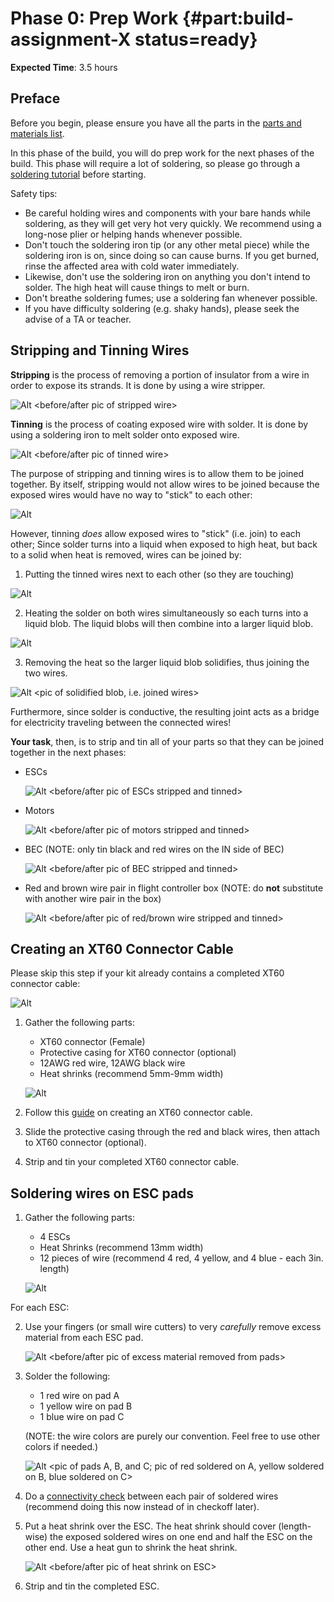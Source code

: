 # Phase 0: Prep Work {#part:build-assignment-X status=ready}
**Expected Time**: 3.5 hours

## Preface

Before you begin, please ensure you have all the parts in the [parts and materials list]().

In this phase of the build, you will do prep work for the next phases of the build. This phase will require a lot of soldering, so please go through a [soldering tutorial](https://www.youtube.com/watch?v=Qps9woUGkvI) before starting.

Safety tips:
- Be careful holding wires and components with your bare hands while soldering, as they will get very hot very quickly. We recommend using a long-nose plier or helping hands whenever possible.
- Don't touch the soldering iron tip (or any other metal piece) while the soldering iron is on, since doing so can cause burns. If you get burned, rinse the affected area with cold water immediately.
- Likewise, don't use the soldering iron on anything you don't intend to solder. The high heat will cause things to melt or burn.
- Don't breathe soldering fumes; use a soldering fan whenever possible.
- If you have difficulty soldering (e.g. shaky hands), please seek the advise of a TA or teacher.

## Stripping and Tinning Wires
**Stripping** is the process of removing a portion of insulator from a wire in order to expose its strands. It is done by using a wire stripper.

![Alt](/X.png "Title") <before/after pic of stripped wire>

**Tinning** is the process of coating exposed wire with solder. It is done by using a soldering iron to melt solder onto exposed wire.

![Alt](/X.png "Title") <before/after pic of tinned wire>

The purpose of stripping and tinning wires is to allow them to be joined together. By itself, stripping would not allow wires to be joined because the exposed wires would have no way to "stick" to each other:

![Alt](/X.png "Title") <pic of stripped wires trying to be joined>

However, tinning *does* allow exposed wires to "stick" (i.e. join) to each other; Since solder turns into a liquid when exposed to high heat, but back to a solid when heat is removed, wires can be joined by:
1. Putting the tinned wires next to each other (so they are touching)

  ![Alt](/X.png "Title") <pic of tinned wires next to each other>
  
2. Heating the solder on both wires simultaneously so each turns into a liquid blob. The liquid blobs will then combine into a larger liquid blob.

  ![Alt](/X.png "Title") <pic of simultaneous melting>
  
3. Removing the heat so the larger liquid blob solidifies, thus joining the two wires.

  ![Alt](/X.png "Title") <pic of solidified blob, i.e. joined wires>

Furthermore, since solder is conductive, the resulting joint acts as a bridge for electricity traveling between the connected wires!

**Your task**, then, is to strip and tin all of your parts so that they can be joined together in the next phases:
- ESCs

  ![Alt](/X.png "Title") <before/after pic of ESCs stripped and tinned>
  
- Motors

  ![Alt](/X.png "Title") <before/after pic of motors stripped and tinned>
  
- BEC (NOTE: only tin black and red wires on the IN side of BEC)
  
  ![Alt](/X.png "Title") <before/after pic of BEC stripped and tinned>
  
- Red and brown wire pair in flight controller box (NOTE: do **not** substitute with another wire pair in the box)

  ![Alt](/X.png "Title") <before/after pic of red/brown wire stripped and tinned>

## Creating an XT60 Connector Cable
Please skip this step if your kit already contains a completed XT60 connector cable:

![Alt](/X.png "Title") <pic of complete XT60H connector cable>

1. Gather the following parts:
    - XT60 connector (Female)
    - Protective casing for XT60 connector (optional)
    - 12AWG red wire, 12AWG black wire
    - Heat shrinks (recommend 5mm-9mm width)
    
    ![Alt](/X.png "Title") <pic of parts listed above>
    
2. Follow this [guide](http://www.mindsensors.com/blog/how-to/tutorial-soldering-xt60-connectors) on creating an XT60 connector cable.
3. Slide the protective casing through the red and black wires, then attach to XT60 connector (optional).
4. Strip and tin your completed XT60 connector cable.

## Soldering wires on ESC pads

1. Gather the following parts:
   - 4 ESCs
   - Heat Shrinks (recommend 13mm width)
   - 12 pieces of wire (recommend 4 red, 4 yellow, and 4 blue - each 3in. length)
   
   ![Alt](/X.png "Title") <pic of listed parts>

For each ESC:

2. Use your fingers (or small wire cutters) to very *carefully* remove excess material from each ESC pad.

   ![Alt](/X.png "Title") <before/after pic of excess material removed from pads>

3. Solder the following:
   - 1 red wire on pad A
   - 1 yellow wire on pad B
   - 1 blue wire on pad C
   
   (NOTE: the wire colors are purely our convention. Feel free to use other colors if needed.)
   
   ![Alt](/X.png "Title") <pic of pads A, B, and C; pic of red soldered on A, yellow soldered on B, blue soldered on C>
   
4. Do a [connectivity check]() between each pair of soldered wires (recommend doing this now instead of in checkoff later).

5. Put a heat shrink over the ESC. The heat shrink should cover (length-wise) the exposed soldered wires on one end and half the ESC on the other end. Use a heat gun to shrink the heat shrink.

   ![Alt](/X.png "Title") <before/after pic of heat shrink on ESC>
   
6. Strip and tin the completed ESC.

